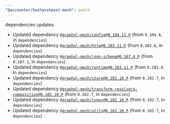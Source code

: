 ```yaml
---
"@accounter/hashavshevet-mesh": patch
---
```

dependencies updates:
  - Updated dependency [`@graphql-mesh/config@0.104.11` ↗︎](https://www.npmjs.com/package/@graphql-mesh/config/v/0.104.11) (from `0.104.8`, in `dependencies`)
  - Updated dependency [`@graphql-mesh/http@0.103.11` ↗︎](https://www.npmjs.com/package/@graphql-mesh/http/v/0.103.11) (from `0.103.8`, in `dependencies`)
  - Updated dependency [`@graphql-mesh/json-schema@0.107.4` ↗︎](https://www.npmjs.com/package/@graphql-mesh/json-schema/v/0.107.4) (from `0.107.1`, in `dependencies`)
  - Updated dependency [`@graphql-mesh/runtime@0.103.11` ↗︎](https://www.npmjs.com/package/@graphql-mesh/runtime/v/0.103.11) (from `0.103.8`, in `dependencies`)
  - Updated dependency [`@graphql-mesh/store@0.102.10` ↗︎](https://www.npmjs.com/package/@graphql-mesh/store/v/0.102.10) (from `0.102.7`, in `dependencies`)
  - Updated dependency [`@graphql-mesh/transform-resolvers-composition@0.102.10` ↗︎](https://www.npmjs.com/package/@graphql-mesh/transform-resolvers-composition/v/0.102.10) (from `0.102.7`, in `dependencies`)
  - Updated dependency [`@graphql-mesh/types@0.102.10` ↗︎](https://www.npmjs.com/package/@graphql-mesh/types/v/0.102.10) (from `0.102.7`, in `dependencies`)
  - Updated dependency [`@graphql-mesh/utils@0.102.10` ↗︎](https://www.npmjs.com/package/@graphql-mesh/utils/v/0.102.10) (from `0.102.7`, in `dependencies`)
